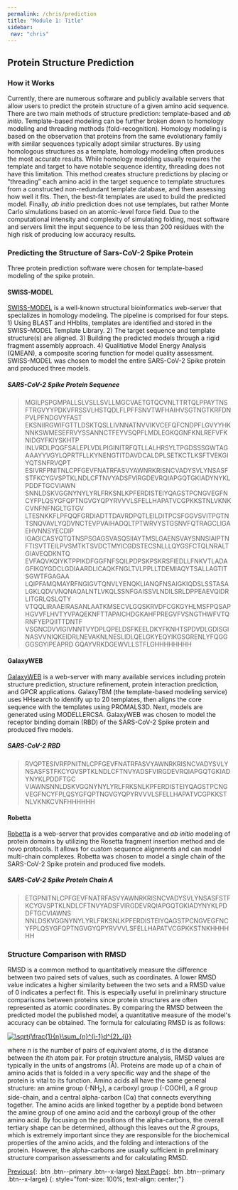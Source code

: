 ```yaml
---
permalink: /chris/prediction
title: "Module 1: Title"
sidebar: 
 nav: "chris"
---
```



## Protein Structure Prediction

### How it Works
Currently, there are numerous software and publicly available servers that allow users to predict the protein structure of a given amino acid sequence. There are two main methods of structure prediction: template-based and *ab initio*. Template-based modeling can be further broken down to homology modeling and threading methods (fold-recognition). Homology modeling is based on the observation that proteins from the same evolutionary family with similar sequences typically adopt similar structures. By using homologous structures as a template, homology modeling often produces the most accurate results. While homology modeling usually requires the template and target to have notable sequence identity, threading does not have this limitation. This method creates structure predictions by placing or “threading” each amino acid in the target sequence to template structures from a constructed non-redundant template database, and then assessing how well it fits. Then, the best-fit templates are used to build the predicted model. Finally, *ab initio* prediction does not use templates, but rather Monte Carlo simulations based on an atomic-level force field. Due to the computational intensity and complexity of simulating folding, most software and servers limit the input sequence to be less than 200 residues with the high risk of producing low accuracy results.

### Predicting the Structure of Sars-CoV-2 Spike Protein
Three protein prediction software were chosen for template-based modeling of the spike protein.
#### SWISS-MODEL
[SWISS-MODEL](https://swissmodel.expasy.org/) is a well-known structural bioinformatics web-server that specializes in homology modeling. The pipeline is comprised for four steps. 1) Using BLAST and HHblits, templates are identified and stored in the SWISS-MODEL Template Library. 2) The target sequence and template structure(s) are aligned. 3) Building the predicted models through a rigid fragment assembly approach. 4) Qualitiative Model Energy Analysis (QMEAN), a composite scoring function for model quality assessment. SWISS-MODEL was chosen to model the entire SARS-CoV-2 Spike protein and produced three models.
##### SARS-CoV-2 Spike Protein Sequence


> MGILPSPGMPALLSLVSLLSVLLMGCVAETGTQCVNLTTRTQLPPAYTNSFTRGVYYPDKVFRSSVLHSTQDLFLPFFSNVTWFHAIHVSGTNGTKRFDNPVLPFNDGVYFAST
EKSNIIRGWIFGTTLDSKTQSLLIVNNATNVVIKVCEFQFCNDPFLGVYYHKNNKSWMESEFRVYSSANNCTFEYVSQPFLMDLEGKQGNFKNLREFVFKNIDGYFKIYSKHTP
INLVRDLPQGFSALEPLVDLPIGINITRFQTLLALHRSYLTPGDSSSGWTAGAAAYYVGYLQPRTFLLKYNENGTITDAVDCALDPLSETKCTLKSFTVEKGIYQTSNFRVQPT
ESIVRFPNITNLCPFGEVFNATRFASVYAWNRKRISNCVADYSVLYNSASFSTFKCYGVSPTKLNDLCFTNVYADSFVIRGDEVRQIAPGQTGKIADYNYKLPDDFTGCVIAWN
SNNLDSKVGGNYNYLYRLFRKSNLKPFERDISTEIYQAGSTPCNGVEGFNCYFPLQSYGFQPTNGVGYQPYRVVVLSFELLHAPATVCGPKKSTNLVKNKCVNFNFNGLTGTGV
LTESNKKFLPFQQFGRDIADTTDAVRDPQTLEILDITPCSFGGVSVITPGTNTSNQVAVLYQDVNCTEVPVAIHADQLTPTWRVYSTGSNVFQTRAGCLIGAEHVNNSYECDIP
IGAGICASYQTQTNSPSGAGSVASQSIIAYTMSLGAENSVAYSNNSIAIPTNFTISVTTEILPVSMTKTSVDCTMYICGDSTECSNLLLQYGSFCTQLNRALTGIAVEQDKNTQ
EVFAQVKQIYKTPPIKDFGGFNFSQILPDPSKPSKRSFIEDLLFNKVTLADAGFIKQYGDCLGDIAARDLICAQKFNGLTVLPPLLTDEMIAQYTSALLAGTITSGWTFGAGAA
LQIPFAMQMAYRFNGIGVTQNVLYENQKLIANQFNSAIGKIQDSLSSTASALGKLQDVVNQNAQALNTLVKQLSSNFGAISSVLNDILSRLDPPEAEVQIDRLITGRLQSLQTY
VTQQLIRAAEIRASANLAATKMSECVLGQSKRVDFCGKGYHLMSFPQSAPHGVVFLHVTYVPAQEKNFTTAPAICHDGKAHFPREGVFVSNGTHWFVTQRNFYEPQIITTDNTF
VSGNCDVVIGIVNNTVYDPLQPELDSFKEELDKYFKNHTSPDVDLGDISGINASVVNIQKEIDRLNEVAKNLNESLIDLQELGKYEQYIKGSGRENLYFQGGGGSGYIPEAPRD
GQAYVRKDGEWVLLSTFLGHHHHHHHH

#### GalaxyWEB
[GalaxyWEB](http://galaxy.seoklab.org/) is a web-server with many available services including protein structure prediction, structure refinement, protein interaction prediction, and GPCR applications. GalaxyTBM (the template-based modeling service) uses HHsearch to identify up to 20 templates, then aligns the core sequence with the templates using PROMALS3D. Next, models are generated using MODELLERCSA. GalaxyWEB was chosen to model the receptor binding domain (RBD) of the SARS-CoV-2 Spike protein and produced five models.
##### SARS-CoV-2 RBD


> RVQPTESIVRFPNITNLCPFGEVFNATRFASVYAWNRKRISNCVADYSVLYNSASFSTFKCYGVSPTKLNDLCFTNVYADSFVIRGDEVRQIAPGQTGKIADYNYKLPDDFTGC
VIAWNSNNLDSKVGGNYNYLYRLFRKSNLKPFERDISTEIYQAGSTPCNGVEGFNCYFPLQSYGFQPTNGVGYQPYRVVVLSFELLHAPATVCGPKKSTNLVKNKCVNFHHHHHH


#### Robetta
[Robetta](https://robetta.bakerlab.org/) is a web-server that provides comparative and *ab initio* modeling of protein domains by utilizing the Rosetta fragment insertion method and de novo protocols. It allows for custom sequence alignments and can model multi-chain complexes. Robetta was chosen to model a single chain of the SARS-CoV-2 Spike protein and produced five models.

##### SARS-CoV-2 Spike Protein Chain A


> ETGPNITNLCPFGEVFNATRFASVYAWNRKRISNCVADYSVLYNSASFSTFKCYGVSPTKLNDLCFTNVYADSFVIRGDEVRQIAPGQTGKIADYNYKLPDDFTGCVIAWNS
NNLDSKVGGNYNYLYRLFRKSNLKPFERDISTEIYQAGSTPCNGVEGFNCYFPLQSYGFQPTNGVGYQPYRVVVLSFELLHAPATVCGPKKSTNKHHHHHH


### Structure Comparison with RMSD
RMSD is a common method to quantitatively measure the difference between two paired sets of values, such as coordinates. A lower RMSD value indicates a higher similarity between the two sets and a RMSD value of 0 indicates a perfect fit. This is especially useful in preliminary structure comparisons between proteins since protein structures are often represented as atomic coordinates. By comparing the RMSD between the predicted model the published model, a quantitative measure of the model's accuracy can be obtained. The formula for calculating RMSD is as follows:

<a href="https://www.codecogs.com/eqnedit.php?latex=\sqrt{\frac{1}{n}\sum_{n}^{i-1}d^{2}_{i}}" target="_blank"><img src="https://latex.codecogs.com/gif.latex?\sqrt{\frac{1}{n}\sum_{n}^{i-1}d^{2}_{i}}" title="\sqrt{\frac{1}{n}\sum_{n}^{i-1}d^{2}_{i}}" /></a>

where *n* is the number of pairs of equivalent atoms, *d* is the distance between the *i*th atom pair. For protein structure analysis, RMSD values are typically in the units of angstroms (Å). Proteins are made up of a chain of amino acids that is folded in a very specific way and the shape of the protein is vital to its function. Amino acids all have the same general structure: an amine group (-NH<sub>2</sub>), a carboxyl group (-COOH), a *R* group side-chain, and a central alpha-carbon (C⍺) that connects everything together. The amino acids are linked together by a peptide bond between the amine group of one amino acid and the carboxyl group of the other amino acid. By focusing on the positions of the alpha-carbons, the overall tertiary shape can be determined, although this leaves out the *R* groups, which is extremely important since they are responsible for the biochemical properties of the amino acids, and the folding and interactions of the protein. However, the alpha-carbons are usually sufficient in preliminary structure comparison assessments and for calculating RMSD.


[Previous](home){: .btn .btn--primary .btn--x-large} [Next Page](rmsd_prody){: .btn .btn--primary .btn--x-large}
{: style="font-size: 100%; text-align: center;"}


